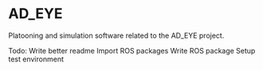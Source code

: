 # AD_EYE
Platooning and simulation software related to the AD_EYE project.

Todo:
Write better readme
Import ROS packages
Write ROS package
Setup test environment
